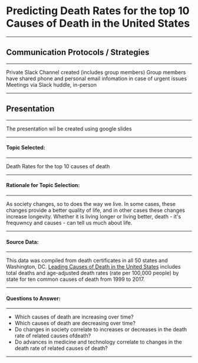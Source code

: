 # Predicting Death Rates for the top 10 Causes of Death in the United States

---
## Communication Protocols / Strategies

---
Private Slack Channel created (includes group members)
Group members have shared phone and personal email infomation in case of urgent issues
Meetings via Slack huddle, in-person 

---
## Presentation

---

The presentation wil be created using google slides

---
#### Topic Selected:
  
---
Death Rates for the top 10 causes of death
  
---
#### Rationale for Topic Selection: 
  
---
As society changes, so to does the way we live. In some cases, these changes provide a better quality of life, and in other cases these changes increase longevity. Whether it is living longer or living better, death - it's frequwncy and causes - can tell us much about life.

---
#### Source Data: 
  
---
This data was compiled from death certificates in all 50 states and Washington, DC. [Leading Causes of Death in the United States](https://www.kaggle.com/datasets/mattop/leading-causes-of-death-in-the-united-states) includes total deaths and age-adjusted death rates (rate per 100,000 people) by state for ten common causes of death from 1999 to 2017. 

---
#### Questions to Answer:

---
- Which causes of death are increasing over time?
- Which causes of death are decreasing over time?
- Do changes in society correlate to increases or decreases in the death rate of related causes ofdeath?
- Do advances in medicine and technology correlate to changes in the death rate of related causes of death?

---
